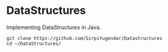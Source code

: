 # DataStructures
Implementing DataStructures in Java.
```
git clone https://github.com/SirpiYugendar/Datastructures
cd ~/DataStructures/
```
